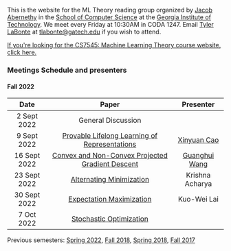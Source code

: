 This is the website for the ML Theory reading group organized by [Jacob Abernethy](https://www.cc.gatech.edu/~jabernethy9/) in the [School of Computer Science](https://www.scs.gatech.edu/) at the [Georgia Institute of Technology](http://www.gatech.edu/). We meet every Friday at 10:30AM in CODA 1247. Email [Tyler LaBonte](https://tyler-labonte.com) at <tlabonte@gatech.edu> if you wish to attend.

[If you're looking for the CS7545: Machine Learning Theory course website, click here.](./CS7545)

### Meetings Schedule and presenters

#### Fall 2022

| Date          | Paper                                                                                 | Presenter                                     |
| :-----------: | :-----------------------------------------------------------------------------------: | :-------------------------------------------: |
| 2 Sept 2022   | General Discussion                                                                    |                                               |
| 9 Sept 2022   | [Provable Lifelong Learning of Representations](https://arxiv.org/abs/2110.14098)     | [Xinyuan Cao](https://youki-cao.github.io/)   |
| 16 Sept 2022  | [Convex and Non-Convex Projected Gradient Descent](https://arxiv.org/abs/1712.07897)  | [Guanghui Wang](https://tinyurl.com/yuhetv94) |
| 23 Sept 2022  | [Alternating Minimization](https://arxiv.org/abs/1712.07897)                          | Krishna Acharya                               |
| 30 Sept 2022  | [Expectation Maximization](https://arxiv.org/abs/1712.07897)                          | Kuo-Wei Lai                                   |
| 7 Oct 2022    | [Stochastic Optimization](https://arxiv.org/abs/1712.07897)                           |                                               |


Previous semesters: [Spring 2022](spring22), [Fall 2018](fall18), [Spring 2018](spring18), [Fall 2017](fall17)
